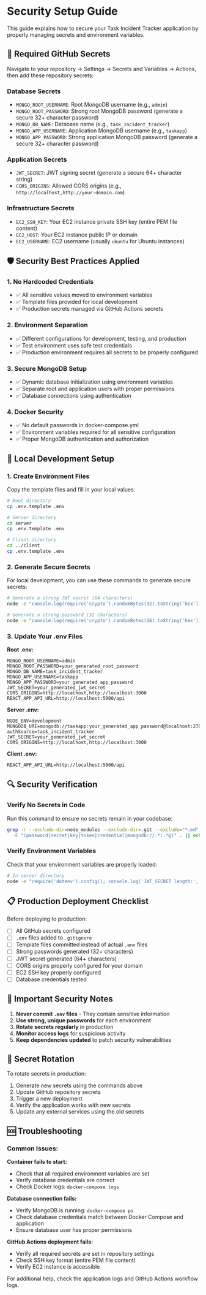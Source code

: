# Security Setup Guide

This guide explains how to secure your Task Incident Tracker application by properly managing secrets and environment variables.

## 🔐 Required GitHub Secrets

Navigate to your repository → Settings → Secrets and Variables → Actions, then add these repository secrets:

### Database Secrets
- `MONGO_ROOT_USERNAME`: Root MongoDB username (e.g., `admin`)
- `MONGO_ROOT_PASSWORD`: Strong root MongoDB password (generate a secure 32+ character password)
- `MONGO_DB_NAME`: Database name (e.g., `task_incident_tracker`)
- `MONGO_APP_USERNAME`: Application MongoDB username (e.g., `taskapp`)
- `MONGO_APP_PASSWORD`: Strong application MongoDB password (generate a secure 32+ character password)

### Application Secrets
- `JWT_SECRET`: JWT signing secret (generate a secure 64+ character string)
- `CORS_ORIGINS`: Allowed CORS origins (e.g., `http://localhost,http://your-domain.com`)

### Infrastructure Secrets
- `EC2_SSH_KEY`: Your EC2 instance private SSH key (entire PEM file content)
- `EC2_HOST`: Your EC2 instance public IP or domain
- `EC2_USERNAME`: EC2 username (usually `ubuntu` for Ubuntu instances)

## 🛡️ Security Best Practices Applied

### 1. **No Hardcoded Credentials**
- ✅ All sensitive values moved to environment variables
- ✅ Template files provided for local development
- ✅ Production secrets managed via GitHub Actions secrets

### 2. **Environment Separation**
- ✅ Different configurations for development, testing, and production
- ✅ Test environment uses safe test credentials
- ✅ Production environment requires all secrets to be properly configured

### 3. **Secure MongoDB Setup**
- ✅ Dynamic database initialization using environment variables
- ✅ Separate root and application users with proper permissions
- ✅ Database connections using authentication

### 4. **Docker Security**
- ✅ No default passwords in docker-compose.yml
- ✅ Environment variables required for all sensitive configuration
- ✅ Proper MongoDB authentication and authorization

## 🚀 Local Development Setup

### 1. Create Environment Files

Copy the template files and fill in your local values:

```bash
# Root directory
cp .env.template .env

# Server directory
cd server
cp .env.template .env

# Client directory  
cd ../client
cp .env.template .env
```

### 2. Generate Secure Secrets

For local development, you can use these commands to generate secure secrets:

```bash
# Generate a strong JWT secret (64 characters)
node -e "console.log(require('crypto').randomBytes(32).toString('hex'))"

# Generate a strong password (32 characters)
node -e "console.log(require('crypto').randomBytes(16).toString('hex'))"
```

### 3. Update Your .env Files

**Root .env:**
```env
MONGO_ROOT_USERNAME=admin
MONGO_ROOT_PASSWORD=your_generated_root_password
MONGO_DB_NAME=task_incident_tracker
MONGO_APP_USERNAME=taskapp
MONGO_APP_PASSWORD=your_generated_app_password
JWT_SECRET=your_generated_jwt_secret
CORS_ORIGINS=http://localhost,http://localhost:3000
REACT_APP_API_URL=http://localhost:5000/api
```

**Server .env:**
```env
NODE_ENV=development
MONGODB_URI=mongodb://taskapp:your_generated_app_password@localhost:27017/task_incident_tracker?authSource=task_incident_tracker
JWT_SECRET=your_generated_jwt_secret
CORS_ORIGINS=http://localhost,http://localhost:3000
```

**Client .env:**
```env
REACT_APP_API_URL=http://localhost:5000/api
```

## 🔍 Security Verification

### Verify No Secrets in Code
Run this command to ensure no secrets remain in your codebase:

```bash
grep -r --exclude-dir=node_modules --exclude-dir=.git --exclude="*.md" \
  -E "(password|secret|key|token|credential|mongodb://.*:.*@)" . || echo "✅ No secrets found in code"
```

### Verify Environment Variables
Check that your environment variables are properly loaded:

```bash
# In server directory
node -e "require('dotenv').config(); console.log('JWT_SECRET length:', process.env.JWT_SECRET?.length || 0)"
```

## 📋 Production Deployment Checklist

Before deploying to production:

- [ ] All GitHub secrets configured
- [ ] `.env` files added to `.gitignore`
- [ ] Template files committed instead of actual `.env` files
- [ ] Strong passwords generated (32+ characters)
- [ ] JWT secret generated (64+ characters)
- [ ] CORS origins properly configured for your domain
- [ ] EC2 SSH key properly configured
- [ ] Database credentials tested

## 🚨 Important Security Notes

1. **Never commit `.env` files** - They contain sensitive information
2. **Use strong, unique passwords** for each environment
3. **Rotate secrets regularly** in production
4. **Monitor access logs** for suspicious activity
5. **Keep dependencies updated** to patch security vulnerabilities

## 🔄 Secret Rotation

To rotate secrets in production:

1. Generate new secrets using the commands above
2. Update GitHub repository secrets
3. Trigger a new deployment
4. Verify the application works with new secrets
5. Update any external services using the old secrets

## 🆘 Troubleshooting

### Common Issues:

**Container fails to start:**
- Check that all required environment variables are set
- Verify database credentials are correct
- Check Docker logs: `docker-compose logs`

**Database connection fails:**
- Verify MongoDB is running: `docker-compose ps`
- Check database credentials match between Docker Compose and application
- Ensure database user has proper permissions

**GitHub Actions deployment fails:**
- Verify all required secrets are set in repository settings
- Check SSH key format (entire PEM file content)
- Verify EC2 instance is accessible

For additional help, check the application logs and GitHub Actions workflow logs.
